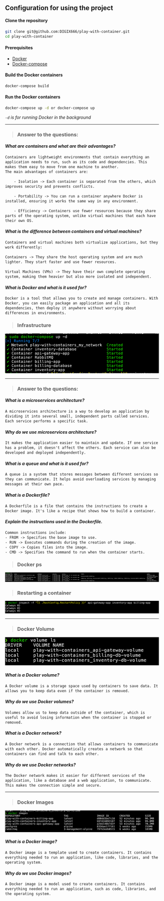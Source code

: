 ## Configuration for using the project

#### Clone the repository
```bash
git clone git@github.com:DIGIX666/play-with-container.git
cd play-with-container
```

#### Prerequisites
- [Docker](https://docs.docker.com/get-docker/)
- [Docker-compose](https://docs.docker.com/compose/install/)

#### Build the Docker containers
```bash
docker-compose build
```

#### Run the Docker containers
```bash
docker-compose up -d or docker-compose up
```
*`-d` is for running Docker in the background*

---

> ### Answer to the questions:
#### ***What are containers and what are their advantages?***
```
Containers are lightweight environments that contain everything an application needs to run, such as its code and dependencies. This makes them easy to move from one machine to another. 
The main advantages of containers are:

    - Isolation -> Each container is separated from the others, which improves security and prevents conflicts.
    
    - Portability -> You can run a container anywhere Docker is installed, ensuring it works the same way in any environment.

    - Efficiency -> Containers use fewer resources because they share parts of the operating system, unlike virtual machines that each have their own OS.
```

#### ***What is the difference between containers and virtual machines?***
```
Containers and virtual machines both virtualize applications, but they work differently:

Containers -> They share the host operating system and are much lighter. They start faster and use fewer resources.

Virtual Machines (VMs) -> They have their own complete operating system, making them heavier but also more isolated and independent.
```

#### ***What is Docker and what is it used for?***
```
Docker is a tool that allows you to create and manage containers. With Docker, you can easily package an application and all its dependencies, then deploy it anywhere without worrying about differences in environments.
```

> ### Infrastructure
![Infrastructure](./ressources/image-1.png)

---

> ### Answer to the questions:
#### ***What is a microservices architecture?***
```
A microservices architecture is a way to develop an application by dividing it into several small, independent parts called services. Each service performs a specific task.
```

#### ***Why do we use microservices architecture?***
```
It makes the application easier to maintain and update. If one service has a problem, it doesn't affect the others. Each service can also be developed and deployed independently.
```

#### ***What is a queue and what is it used for?***
```
A queue is a system that stores messages between different services so they can communicate. It helps avoid overloading services by managing messages at their own pace.
```

#### ***What is a Dockerfile?***
```
A Dockerfile is a file that contains the instructions to create a Docker image. It's like a recipe that shows how to build a container.
```

#### ***Explain the instructions used in the Dockerfile.***
```
Common instructions include:
- FROM -> Specifies the base image to use.
- RUN -> Executes commands during the creation of the image.
- COPY -> Copies files into the image.
- CMD -> Specifies the command to run when the container starts.
```

> ### Docker ps
![ps](./ressources/image-2.png)

> ### Restarting a container
![check restart container](./ressources/image.png)

----

> ### Docker Volume
![volume](./ressources/image-3.png)

#### ***What is a Docker volume?***
```
A Docker volume is a storage space used by containers to save data. It allows you to keep data even if the container is removed.
```

#### ***Why do we use Docker volumes?***
```
Volumes allow us to keep data outside of the container, which is useful to avoid losing information when the container is stopped or removed.
```

#### ***What is a Docker network?***
```
A Docker network is a connection that allows containers to communicate with each other. Docker automatically creates a network so that containers can find and talk to each other.
```

#### ***Why do we use Docker networks?***
```
The Docker network makes it easier for different services of the application, like a database and a web application, to communicate. This makes the connection simple and secure.
```

---

> ### Docker Images
![images](./ressources/image-4.png)

#### ***What is a Docker image?***
```
A Docker image is a template used to create containers. It contains everything needed to run an application, like code, libraries, and the operating system.
```

#### ***Why do we use Docker images?***
```
A Docker image is a model used to create containers. It contains everything needed to run an application, such as code, libraries, and the operating system.
```